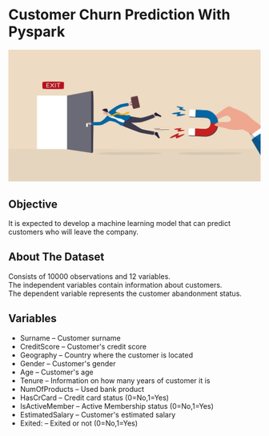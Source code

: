 # Customer Churn Prediction With Pyspark

![alt text](https://github.com/UfukBulduk/ChurnPredictionWithPyspark/blob/main/CustomerChurn.jpeg)

## Objective 
It is expected to develop a machine learning model that can predict customers who will leave the company.<br>

## About The Dataset
Consists of 10000 observations and 12 variables. <br>
The independent variables contain information about customers.<br>
The dependent variable represents the customer abandonment status.<br>

## Variables

* Surname         – Customer surname
* CreditScore     – Customer's credit score
* Geography       – Country where the customer is located
* Gender          – Customer's gender
* Age             – Customer's age
* Tenure          – Information on how many years of customer it is
* NumOfProducts   – Used bank product
* HasCrCard       – Credit card status (0=No,1=Yes)
* IsActiveMember  – Active Membership status (0=No,1=Yes)
* EstimatedSalary – Customer's estimated salary
* Exited:         – Exited or not (0=No,1=Yes)
